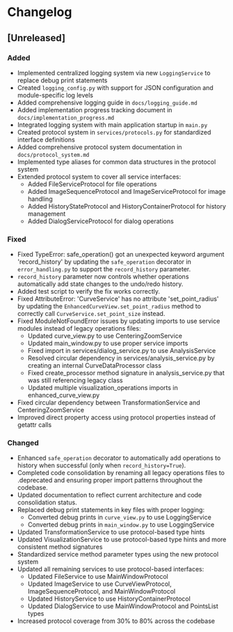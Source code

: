 # Changelog

## [Unreleased]

### Added
- Implemented centralized logging system via new `LoggingService` to replace debug print statements
- Created `logging_config.py` with support for JSON configuration and module-specific log levels
- Added comprehensive logging guide in `docs/logging_guide.md`
- Added implementation progress tracking document in `docs/implementation_progress.md`
- Integrated logging system with main application startup in `main.py`
- Created protocol system in `services/protocols.py` for standardized interface definitions
- Added comprehensive protocol system documentation in `docs/protocol_system.md`
- Implemented type aliases for common data structures in the protocol system
- Extended protocol system to cover all service interfaces:
  - Added FileServiceProtocol for file operations
  - Added ImageSequenceProtocol and ImageServiceProtocol for image handling
  - Added HistoryStateProtocol and HistoryContainerProtocol for history management
  - Added DialogServiceProtocol for dialog operations

### Fixed
- Fixed TypeError: safe_operation() got an unexpected keyword argument 'record_history' by updating the `safe_operation` decorator in `error_handling.py` to support the `record_history` parameter.
- `record_history` parameter now controls whether operations automatically add state changes to the undo/redo history.
- Added test script to verify the fix works correctly.
- Fixed AttributeError: 'CurveService' has no attribute 'set_point_radius' by updating the `EnhancedCurveView.set_point_radius` method to correctly call `CurveService.set_point_size` instead.
- Fixed ModuleNotFoundError issues by updating imports to use service modules instead of legacy operations files:
  - Updated curve_view.py to use CenteringZoomService
  - Updated main_window.py to use proper service imports
  - Fixed import in services/dialog_service.py to use AnalysisService
  - Resolved circular dependency in services/analysis_service.py by creating an internal CurveDataProcessor class
  - Fixed create_processor method signature in analysis_service.py that was still referencing legacy class
  - Updated multiple visualization_operations imports in enhanced_curve_view.py
- Fixed circular dependency between TransformationService and CenteringZoomService
- Improved direct property access using protocol properties instead of getattr calls

### Changed
- Enhanced `safe_operation` decorator to automatically add operations to history when successful (only when `record_history=True`).
- Completed code consolidation by renaming all legacy operations files to .deprecated and ensuring proper import patterns throughout the codebase.
- Updated documentation to reflect current architecture and code consolidation status.
- Replaced debug print statements in key files with proper logging:
  - Converted debug prints in `curve_view.py` to use LoggingService
  - Converted debug prints in `main_window.py` to use LoggingService
- Updated TransformationService to use protocol-based type hints
- Updated VisualizationService to use protocol-based type hints and more consistent method signatures
- Standardized service method parameter types using the new protocol system
- Updated all remaining services to use protocol-based interfaces:
  - Updated FileService to use MainWindowProtocol
  - Updated ImageService to use CurveViewProtocol, ImageSequenceProtocol, and MainWindowProtocol
  - Updated HistoryService to use HistoryContainerProtocol
  - Updated DialogService to use MainWindowProtocol and PointsList types
- Increased protocol coverage from 30% to 80% across the codebase
